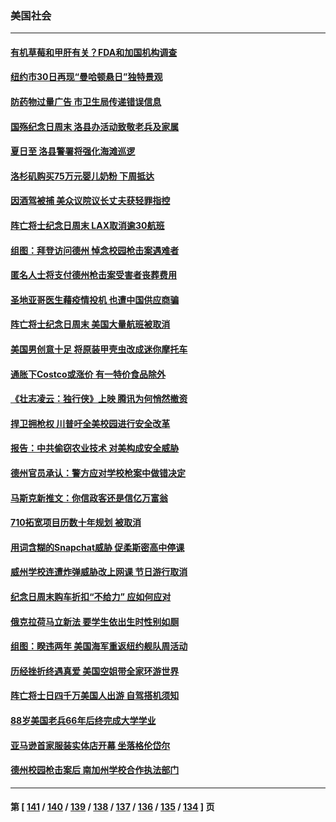 ### 美国社会
---
#### [有机草莓和甲肝有关？FDA和加国机构调查](../../pages/ncid1078160/n13748781.md) 
#### [纽约市30日再现“曼哈顿悬日”独特景观](../../pages/ncid1078160/n13748342.md) 
#### [防药物过量广告 市卫生局传递错误信息](../../pages/ncid1078160/n13748344.md) 
#### [国殇纪念日周末 洛县办活动致敬老兵及家属](../../pages/ncid1078160/n13748306.md) 
#### [夏日至 洛县警署将强化海滩巡逻](../../pages/ncid1078160/n13748287.md) 
#### [洛杉矶购买75万元婴儿奶粉 下周抵达](../../pages/ncid1078160/n13748221.md) 
#### [因酒驾被捕 美众议院议长丈夫获轻罪指控](../../pages/ncid1078160/n13748203.md) 
#### [阵亡将士纪念日周末 LAX取消逾30航班](../../pages/ncid1078160/n13748219.md) 
#### [组图：拜登访问德州 悼念校园枪击案遇难者](../../pages/ncid1078160/n13748165.md) 
#### [匿名人士将支付德州枪击案受害者丧葬费用](../../pages/ncid1078160/n13747890.md) 
#### [圣地亚哥医生藉疫情投机 也遭中国供应商骗](../../pages/ncid1078160/n13747245.md) 
#### [阵亡将士纪念日周末 美国大量航班被取消](../../pages/ncid1078160/n13747596.md) 
#### [美国男创意十足 将原装甲壳虫改成迷你摩托车](../../pages/ncid1078160/n13747332.md) 
#### [通胀下Costco或涨价 有一特价食品除外](../../pages/ncid1078160/n13747505.md) 
#### [《壮志凌云：独行侠》上映 腾讯为何悄然撤资](../../pages/ncid1078160/n13747452.md) 
#### [捍卫拥枪权 川普吁全美校园进行安全改革](../../pages/ncid1078160/n13747316.md) 
#### [报告：中共偷窃农业技术 对美构成安全威胁](../../pages/ncid1078160/n13747006.md) 
#### [德州官员承认：警方应对学校枪案中做错决定](../../pages/ncid1078160/n13747105.md) 
#### [马斯克新推文：你信政客还是信亿万富翁](../../pages/ncid1078160/n13746891.md) 
#### [710拓宽项目历数十年规划 被取消](../../pages/ncid1078160/n13747133.md) 
#### [用词含糊的Snapchat威胁 促柔斯密高中停课](../../pages/ncid1078160/n13747131.md) 
#### [威州学校连遭炸弹威胁改上网课 节日游行取消](../../pages/ncid1078160/n13747075.md) 
#### [纪念日周末购车折扣“不给力” 应如何应对](../../pages/ncid1078160/n13747068.md) 
#### [俄克拉荷马立新法 要学生依出生时性别如厕](../../pages/ncid1078160/n13746932.md) 
#### [组图：睽违两年 美国海军重返纽约舰队周活动](../../pages/ncid1078160/n13746811.md) 
#### [历经挫折终遇真爱 美国空姐带全家环游世界](../../pages/ncid1078160/n13746401.md) 
#### [阵亡将士日四千万美国人出游 自驾搭机须知](../../pages/ncid1078160/n13746848.md) 
#### [88岁美国老兵66年后终完成大学学业](../../pages/ncid1078160/n13746364.md) 
#### [亚马逊首家服装实体店开幕 坐落格伦岱尔](../../pages/ncid1078160/n13746378.md) 
#### [德州校园枪击案后 南加州学校合作执法部门](../../pages/ncid1078160/n13746258.md) 

---
#### 第 [ [141](./141.md) / [140](./140.md) / [139](./139.md) / [138](./138.md) / [137](./137.md) / [136](./136.md) / [135](./135.md) / [134](./134.md) ] 页
